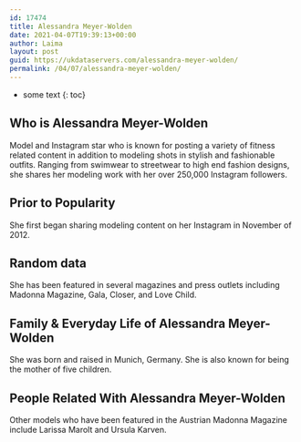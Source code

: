 ```yaml
---
id: 17474
title: Alessandra Meyer-Wolden
date: 2021-04-07T19:39:13+00:00
author: Laima
layout: post
guid: https://ukdataservers.com/alessandra-meyer-wolden/
permalink: /04/07/alessandra-meyer-wolden/
---
```


* some text
{: toc}


## Who is Alessandra Meyer-Wolden
                  
                  
                  
Model and Instagram star who is known for posting a variety of fitness related content in addition to modeling shots in stylish and fashionable outfits. Ranging from swimwear to streetwear to high end fashion designs, she shares her modeling work with her over 250,000 Instagram followers. 
                  
              
            
              
            
                
                
                
## Prior to Popularity
                  
                  
                  
She first began sharing modeling content on her Instagram in November of 2012. 
                  
              
            
              
            
                
                
                
## Random data
                  
                  
                  
She has been featured in several magazines and press outlets including Madonna Magazine, Gala, Closer, and Love Child. 
                  
              
            
              
            
                
                
                
## Family & Everyday Life of Alessandra Meyer-Wolden
                  
                  
                  
She was born and raised in Munich, Germany. She is also known for being the mother of five children. 
                  
              
            
              
            
                
                
                
## People Related With Alessandra Meyer-Wolden
                  
                  
                  
Other models who have been featured in the Austrian Madonna Magazine include Larissa Marolt and Ursula Karven. 
                  
              
            
              
            
                
              
            
              
              
            
            
              
            
          
          
          